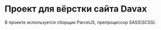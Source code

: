 # Проект для вёрстки сайта Davax 

В проекте используется сборщик ParcelJS, препроцессор SASS(SCSS).
